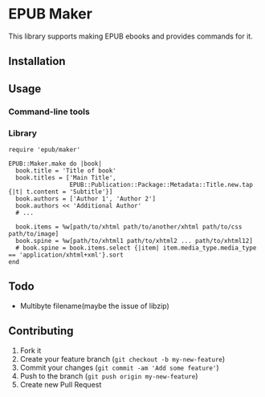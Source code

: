 EPUB Maker
==========

This library supports making EPUB ebooks and provides commands for it.

Installation
------------

<!--
Add this line to your application's Gemfile:

    gem 'epub-maker'

And then execute:

    $ bundle

Or install it yourself as:

    $ gem install epub-maker
-->

Usage
-----

### Command-line tools ###


### Library ###

    require 'epub/maker'
    
    EPUB::Maker.make do |book|
      book.title = 'Title of book'
      book.titles = ['Main Title',
                     EPUB::Publication::Package::Metadata::Title.new.tap {|t| t.content = 'Subtitle'}]
      book.authors = ['Author 1', 'Author 2']
      book.authors << 'Additional Author'
      # ...
    
      book.items = %w[path/to/xhtml path/to/another/xhtml path/to/css path/to/image]
      book.spine = %w[path/to/xhtml1 path/to/xhtml2 ... path/to/xhtml12]
      # book.spine = book.items.select {|item| item.media_type.media_type == 'application/xhtml+xml'}.sort
    end

Todo
----
* Multibyte filename(maybe the issue of libzip)

Contributing
------------

1. Fork it
2. Create your feature branch (`git checkout -b my-new-feature`)
3. Commit your changes (`git commit -am 'Add some feature'`)
4. Push to the branch (`git push origin my-new-feature`)
5. Create new Pull Request
